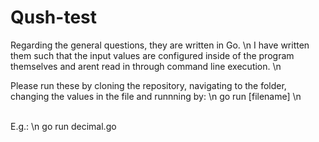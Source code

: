# Qush-test
Regarding the general questions, they are written in Go. \n
I have written them such that the input values are configured inside of the program themselves and arent read in through command line execution. \n
<br />

Please run these by cloning the repository, navigating to the folder, changing the values in the file and runnning by: \n
go run [filename] \n

<br />
E.g.: \n
go run decimal.go
